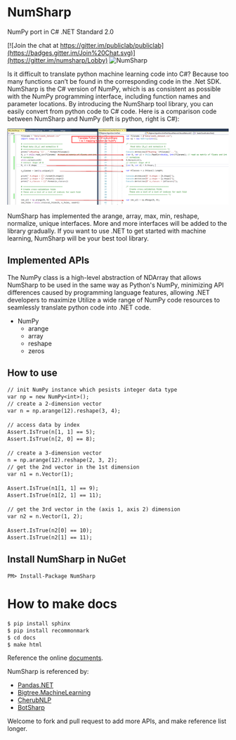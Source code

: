 # NumSharp

NumPy port in C# .NET Standard 2.0

[![Join the chat at https://gitter.im/publiclab/publiclab](https://badges.gitter.im/Join%20Chat.svg)](https://gitter.im/numsharp/Lobby)
![NumSharp](https://ci.appveyor.com/api/projects/status/bmaauxd9rx5lsq9i?svg=true)

Is it difficult to translate python machine learning code into C#? Because too many functions can’t be found in the corresponding code in the .Net SDK. NumSharp is the C# version of NumPy, which is as consistent as possible with the NumPy programming interface, including function names and parameter locations. By introducing the NumSharp tool library, you can easily convert from python code to C# code. Here is a comparison code between NumSharp and NumPy (left is python, right is C#):

![comparision](docs/_static/screenshots/python-csharp-comparision.png)

NumSharp has implemented the arange, array, max, min, reshape, normalize, unique interfaces. More and more interfaces will be added to the library gradually. If you want to use .NET to get started with machine learning, NumSharp will be your best tool library.

## Implemented APIs

The NumPy class is a high-level abstraction of NDArray that allows NumSharp to be used in the same way as Python's NumPy, minimizing API differences caused by programming language features, allowing .NET developers to maximize Utilize a wide range of NumPy code resources to seamlessly translate python code into .NET code.

* NumPy
  * arange
  * array
  * reshape
  * zeros

## How to use
```
// init NumPy instance which pesists integer data type
var np = new NumPy<int>();
// create a 2-dimension vector
var n = np.arange(12).reshape(3, 4);

// access data by index
Assert.IsTrue(n[1, 1] == 5);
Assert.IsTrue(n[2, 0] == 8);

// create a 3-dimension vector
n = np.arange(12).reshape(2, 3, 2);
// get the 2nd vector in the 1st dimension
var n1 = n.Vector(1);

Assert.IsTrue(n1[1, 1] == 9);
Assert.IsTrue(n1[2, 1] == 11);

// get the 3rd vector in the (axis 1, axis 2) dimension
var n2 = n.Vector(1, 2);

Assert.IsTrue(n2[0] == 10);
Assert.IsTrue(n2[1] == 11);
```

## Install NumSharp in NuGet
```
PM> Install-Package NumSharp
```

# How to make docs
```
$ pip install sphinx
$ pip install recommonmark
$ cd docs
$ make html
```
Reference the online [documents](https://numsharp.readthedocs.io).

NumSharp is referenced by:
* [Pandas.NET](https://github.com/Oceania2018/Pandas.NET)
* [Bigtree.MachineLearning](https://github.com/Oceania2018/Bigtree.MachineLearning)
* [CherubNLP](https://github.com/Oceania2018/CherubNLP)
* [BotSharp](https://github.com/dotnetcore/BotSharp)

Welcome to fork and pull request to add more APIs, and make reference list longer.
